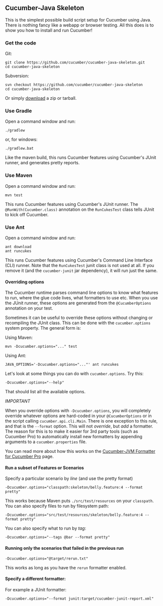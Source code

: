 ## Cucumber-Java Skeleton

This is the simplest possible build script setup for Cucumber using Java.
There is nothing fancy like a webapp or browser testing. All this does is to show you how
to install and run Cucumber!

### Get the code

Git:

    git clone https://github.com/cucumber/cucumber-java-skeleton.git
    cd cucumber-java-skeleton

Subversion:

    svn checkout https://github.com/cucumber/cucumber-java-skeleton
    cd cucumber-java-skeleton

Or simply [download](https://github.com/cucumber/cucumber-java-skeleton/releases) a zip or tarball.

### Use Gradle

Open a command window and run:

    ./gradlew

or, for windows:

    ./gradlew.bat


Like the maven build, this runs Cucumber features using Cucumber's JUnit runner, and generates pretty reports.

### Use Maven

Open a command window and run:

    mvn test

This runs Cucumber features using Cucumber's JUnit runner. The `@RunWith(Cucumber.class)` annotation on the `RunCukesTest`
class tells JUnit to kick off Cucumber.

### Use Ant

Open a command window and run:

    ant download
    ant runcukes

This runs Cucumber features using Cucumber's Command Line Interface (CLI) runner. Note that the `RunCukesTest` junit class is not used at all.
If you remove it (and the `cucumber-junit` jar dependency), it will run just the same.

#### Overriding options

The Cucumber runtime parses command line options to know what features to run, where the glue code lives, what formatters to use etc.
When you use the JUnit runner, these options are generated from the `@CucumberOptions` annotation on your test.

Sometimes it can be useful to override these options without changing or recompiling the JUnit class. This can be done with the
`cucumber.options` system property. The general form is:

Using Maven:

    mvn -Dcucumber.options="..." test

Using Ant:

    JAVA_OPTIONS='-Dcucumber.options="..."' ant runcukes

Let's look at some things you can do with `cucumber.options`. Try this:

    -Dcucumber.options="--help"

That should list all the available options.

*IMPORTANT*

When you override options with `-Dcucumber.options`, you will completely override whatever options are hard-coded in
your `@CucumberOptions` or in the script calling `cucumber.api.cli.Main`. There is one exception to this rule, and that
is the `--format` option. This will not _override_, but _add_ a formatter. The reason for this is to make it easier
for 3rd party tools (such as Cucumber Pro) to automatically install new formatters by appending arguments to a `cucumber.properties`
file.

You can read more about how this works on the [Cucumber-JVM Formatter for Cucumber Pro](https://github.com/cucumber-ltd/cucumber-pro-jvm)
page.

#### Run a subset of Features or Scenarios

Specify a particular scenario by *line* (and use the pretty format)

    -Dcucumber.options="classpath:skeleton/belly.feature:4 --format pretty"

This works because Maven puts `./src/test/resources` on your `classpath`.
You can also specify files to run by filesystem path:

    -Dcucumber.options="src/test/resources/skeleton/belly.feature:4 --format pretty"

You can also specify what to run by *tag*:

    -Dcucumber.options="--tags @bar --format pretty"

#### Running only the scenarios that failed in the previous run

    -Dcucumber.options="@target/rerun.txt"

This works as long as you have the `rerun` formatter enabled.

#### Specify a different formatter:

For example a JUnit formatter:

    -Dcucumber.options="--format junit:target/cucumber-junit-report.xml"
